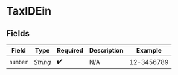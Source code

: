 # TaxIDEin


## Fields

| Field              | Type               | Required           | Description        | Example            |
| ------------------ | ------------------ | ------------------ | ------------------ | ------------------ |
| `number`           | *String*           | :heavy_check_mark: | N/A                | 12-3456789         |